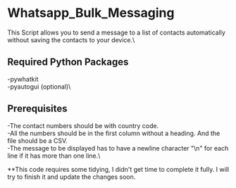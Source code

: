 # Whatsapp_Bulk_Messaging
This Script allows you to send a message to a list of contacts automatically without saving the contacts to your device.\

## Required Python Packages
-pywhatkit\
-pyautogui (optional)\

## Prerequisites
-The contact numbers should be with country code.\
-All the numbers should be in the first column without a heading. And the file should be a CSV.\
-The message to be displayed has to have a newline character "\n" for each line if it has more than one line.\

**This code requires some tidying, I didn't get time to complete it fully. I will try to finish it and update the changes soon. 

